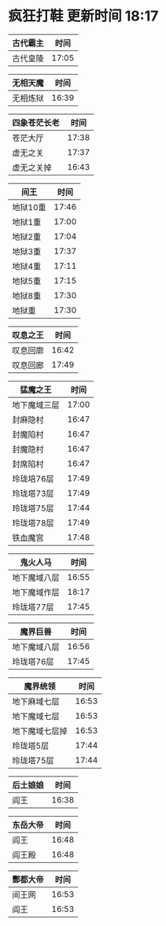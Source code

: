 # 疯狂打鞋 更新时间 18:17

| 古代霸主   | 时间    |
|--------|-------|
| 古代皇陵 | 17:05 |

| 无相天魔   | 时间    |
|--------|-------|
| 无相炼狱 | 16:39 |

| 四象苍茫长老   | 时间    |
|--------|-------|
| 苍茫大厅 | 17:38 |
| 虚无之关 | 17:37 |
| 虚无之关掉 | 16:43 |

| 间王   | 时间    |
|--------|-------|
| 地狱10重 | 17:46 |
| 地狱1重 | 17:00 |
| 地狱2重 | 17:04 |
| 地狱3重 | 17:37 |
| 地狱4重 | 17:11 |
| 地狱5重 | 17:15 |
| 地狱8重 | 17:30 |
| 地狱重 | 17:30 |

| 叹息之王   | 时间    |
|--------|-------|
| 叹息回廓 | 16:42 |
| 叹息回廊 | 17:49 |

| 猛魔之王   | 时间    |
|--------|-------|
| 地下魔域三层 | 17:00 |
| 封麻隐村 | 16:47 |
| 封魔陷村 | 16:47 |
| 封魔隐村 | 16:47 |
| 封席陷村 | 16:47 |
| 玲珑培76层 | 17:49 |
| 玲珑塔73层 | 17:49 |
| 玲珑塔75层 | 17:44 |
| 玲珑塔78层 | 17:49 |
| 铁血魔宫 | 17:48 |

| 鬼火人马   | 时间    |
|--------|-------|
| 地下魔域八层 | 16:55 |
| 地下魔域作层 | 18:17 |
| 玲珑塔77层 | 17:45 |

| 魔界巨兽   | 时间    |
|--------|-------|
| 地下魔域八层 | 16:56 |
| 玲珑塔76层 | 17:45 |

| 魔界统领   | 时间    |
|--------|-------|
| 地下麻域七层 | 16:53 |
| 地下魔域七层 | 16:53 |
| 地下魔域七层掉 | 16:53 |
| 玲珑塔5层 | 17:44 |
| 玲珑塔75层 | 17:44 |

| 后土娘娘   | 时间    |
|--------|-------|
| 阎王 | 16:38 |

| 东岳大帝   | 时间    |
|--------|-------|
| 阎王 | 16:48 |
| 阎王殿 | 16:48 |

| 酆都大帝   | 时间    |
|--------|-------|
| 间王网 | 16:53 |
| 阎王 | 16:53 |
